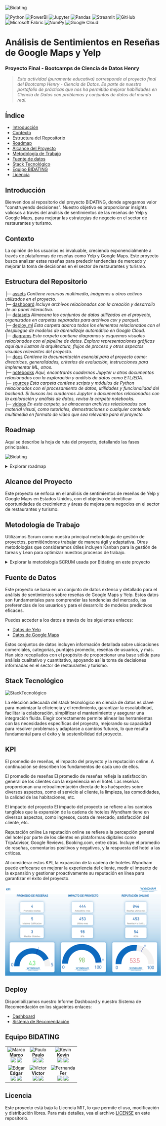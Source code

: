 ![Bidating](assets/Portada_readme.png)
<br />

![Python](https://img.shields.io/badge/-Python-333333?style=flat&logo=python)
![PowerBI](https://img.shields.io/badge/-PowerBI-333333?style=flat&logo=powerbi)
![Jupyter](https://img.shields.io/badge/-Jupyter-333333?style=flat&logo=jupyter)
![Pandas](https://img.shields.io/badge/-Pandas-333333?style=flat&logo=pandas)
![Streamlit](https://img.shields.io/badge/-Streamlit-333333?style=flat&logo=streamlit)
![GitHub](https://img.shields.io/badge/-GitHub-333333?style=flat&logo=github)
![Microsoft Fabric](https://img.shields.io/badge/-Microsoft_Fabric-333333?style=flat&logo=microsoft)
![NumPy](https://img.shields.io/badge/-NumPy-333333?style=flat&logo=numpy)
![Google Cloud](https://img.shields.io/badge/-Google_Cloud-333333?style=flat&logo=googlecloud)

# Análisis de Sentimientos en Reseñas de Google Maps y Yelp

### Proyecto Final - Bootcamps de Ciencia de Datos Henry

> _Esta actividad (puramente educativa) corresponde al proyecto final del Bootcamp Henry - Ciencia de Datos. Es parte de nuestro portafolio de prácticas que nos ha permitido mejorar habilidades en Ciencia de Datos con problemas y conjuntos de datos del mundo real._

## Índice
- [Introducción](#Introducción)
- [Contexto](#Contexto)
- [Estructura del Repositorio](#Estructura-del-Repositorio)
- [Roadmap](#Roadmap)
- [Alcance del Proyecto](#Alcance-del-Proyecto)
- [Metodología de Trabajo](#Metodología-de-Trabajo)
- [Fuente de datos](#Fuente-de-datos)
- [Stack Tecnológico](#Stack-Tecnológico)
- [Equipo BIDATING](#Equipo-BIDATING)
- [Licencia](#Licencia)

## Introducción
Bienvenidos al repositorio del proyecto BIDATING, donde agregamos valor "construyendo decisiones". Nuestro objetivo es proporcionar insights valiosos a través del análisis de sentimientos de las reseñas de Yelp y Google Maps, para mejorar las estrategias de negocio en el sector de restaurantes y turismo.

## Contexto
La opinión de los usuarios es invaluable, creciendo exponencialmente a través de plataformas de reseñas como Yelp y Google Maps. Este proyecto busca analizar estas reseñas para predecir tendencias de mercado y mejorar la toma de decisiones en el sector de restaurantes y turismo.

## Estructura del Repositorio

├─ [assets](/assets) _Contiene recursos multimedia, imágenes u otros activos utilizados en el proyecto._<br />
├─ [dashboard](/dashboard) _Incluye archivos relacionados con la creación y desarrollo de un panel interactivo._<br />
├─ [datasets](/datasets) _Almacena los conjuntos de datos utilizados en el proyecto, organizados en carpetas separadas para archivos csv y parquet._<br />
├─ [deploy_ml](/deploy_ml) _Esta carpeta abarca todos los elementos relacionados con el despliegue de modelos de aprendizaje automático en Google Cloud._<br />
├─ [diagrams](/diagrams) _Esta carpeta contiene diagramas y esquemas visuales relacionados con el pipeline de datos. Explora representaciones gráficas aquí que ilustran la arquitectura, flujos de proceso y otros aspectos visuales relevantes del proyecto._<br /> 
├─ [docs](/docs) _Contiene la documentación esencial para el proyecto como: directrices, generalidades, criterios de evaluación, instrucciones para implementar ML, otros._<br />
├─ [notebooks](/notebooks) _Aquí, encontrarás cuadernos Jupyter u otros documentos relacionados con la exploración y análisis de datos como ETL/EDA._<br />
├─ [sources](/sources) _Esta carpeta contiene scripts y módulos de Python relacionados con el procesamiento de datos, utilidades y funcionalidad del backend. Si buscas los cuadernos Jupyter o documentos relacionados con la exploración y análisis de datos, revisa la carpeta notebooks._<br /> 
├─ [videos](/videos) _En esta carpeta, se almacenan archivos relacionados con material visual, como tutoriales, demostraciones o cualquier contenido multimedia en formato de video que sea relevante para el proyecto._<br />

## Roadmap
Aquí se describe la hoja de ruta del proyecto, detallando las fases principales.

![Bidating](assets/Roadmap.png)
<br />

<details>
<summary>Explorar roadmap</summary>
 
### Puntos Clave:

1. **Recolección y Limpieza de Datos**
   - En esta fase inicial, el proyecto se enfoca en la adquisición y preparación meticulosa de conjuntos de datos críticos obtenidos de Yelp y Google Maps. Este proceso incluye la identificación precisa de fuentes de datos relevantes, la extracción eficiente de la información necesaria y la implementación de técnicas avanzadas de limpieza de datos. El objetivo es garantizar la integridad y la alta calidad de los datos, fundamentales para el análisis analítico posterior, eliminando cualquier discrepancia, dato irrelevante o duplicado que pueda sesgar los resultados.

2. **Análisis de Datos e Insights**
   - Esta etapa se dedica al examen profundo y al análisis exploratorio de los datos limpios, utilizando técnicas de procesamiento de lenguaje natural (NLP) y otras metodologías analíticas avanzadas. El propósito es descifrar tendencias, patrones y correlaciones ocultas dentro de las reseñas, extrayendo insights valiosos sobre las percepciones y opiniones de los consumidores. Estos descubrimientos son esenciales para comprender la dinámica del mercado y las expectativas de los clientes, ofreciendo una base sólida para la toma de decisiones estratégicas.

3. **Desarrollo de Modelo de Machine Learning**
   - En el núcleo del proyecto yace el desarrollo de modelos predictivos de machine learning, seleccionados meticulosamente por su capacidad para ofrecer predicciones precisas y accionables. Esta fase implica un riguroso proceso de entrenamiento, validación y ajuste fino de los modelos, con el fin de capturar la esencia de las tendencias de mercado y las preferencias de los consumidores. Los modelos están diseñados para proporcionar recomendaciones estratégicas, apoyando a las empresas en la identificación de oportunidades de crecimiento y en la optimización de sus estrategias de mercado.

4. **Evaluación y Optimización del Modelo**
   - Antes del despliegue final, los modelos pasan por una etapa crítica de evaluación y optimización, donde su rendimiento y precisión son sometidos a pruebas exhaustivas bajo diferentes escenarios y conjuntos de datos de prueba. Esta fase es crucial para asegurar que los modelos no solo sean robustos y generalizables, sino también capaces de adaptarse a las variaciones del mercado y a las necesidades cambiantes de los consumidores. Se implementan ajustes y mejoras basadas en los resultados de estas pruebas, maximizando la eficacia de los modelos.

5. **Implementación y Recolección de Feedback**
   - La fase final marca la implementación de los modelos de machine learning en un entorno de producción real, donde comienzan a influir en las decisiones estratégicas. Paralelamente, se establece un mecanismo continuo de recolección de feedback, permitiendo la evaluación constante del impacto y la eficacia de los modelos. Este feedback es invaluable para el ciclo de mejora continua, donde los modelos se ajustan y refinan en respuesta a los nuevos datos y retroalimentación recibida, asegurando su relevancia y precisión a largo plazo.


    
</details>

## Alcance del Proyecto
Este proyecto se enfoca en el análisis de sentimientos de reseñas de Yelp y Google Maps en Estados Unidos, con el objetivo de identificar oportunidades de crecimiento y áreas de mejora para negocios en el sector de restaurantes y turismo.

## Metodología de Trabajo
Utilizamos Scrum como nuestra principal metodología de gestión de proyectos, permitiéndonos trabajar de manera ágil y adaptativa. Otras metodologías que consideramos útiles incluyen Kanban para la gestión de tareas y Lean para optimizar nuestros procesos de trabajo.

<details>
<summary>Explorar la metodología SCRUM usada por Bidating en este proyecto</summary><br />

  <details>
  <summary>Sprint 1</summary>
     En esta semana deben realizar un análisis del proyecto seleccionado y los datos disponibles. En base al entendimiento que logren de la temática, deben proponer como encararla, brindando una solución o herramientas desarrolladas por ellos mismos para acercarse a dicha solución.


Esta propuesta deberá contemplar los siguientes ítems:


Entendimiento de la situación actual
En la propuesta debe quedar manifiesto un adecuado manejo de la problemática, deben poder contextualizarla y expresar posibles análisis/ soluciones en torno a la misma.

Objetivos
Los objetivos deben ser acciones concretas (verbos) que describan claramente lo que buscan lograr con el proyecto. Desarrollar, crear, hacer, etc.


Alcance
Las temáticas suelen ser amplias y pueden admitir tratamientos mucho más abarcativos en extensión y magnitud de lo que puede realizarse durante el desarrollo del proyecto.

Es por esto que deberán delimitar su trabajo definiendo el alcance y las tareas/desarrollos que puedan considerar importantes para la integridad del proyecto pero que por complejidad o tiempo, estén fuera de alcance.

Esto último pueden plantearlo como posibilidades de continuidad del proyecto.


Objetivos y KPIs asociados (planteo)
Del entendimiento de la problemática surgirán cuestiones que se buscarán resolver con el trabajo o las herramientas desarrolladas. Estas cuestiones, formuladas como objetivos, admitirán la creación de KPIs para evaluar su cumplimiento. Es una tarea muy abarcativa y a la vez muy específica en torno tanto a la problemática como al enfoque elegido.


Repositorio Github
Armar un repositorio de Github para trabajar colaborativamente con todo el grupo. Debe ser público para que lo pueda ver tanto el mentor como el Product Owner. Van a tener que llevar adelante diferentes branches y controles de versiones de su propio trabajo.


Solución propuesta
Deben detallar qué tareas harán para cumplir los objetivos de trabajo propuestos previamente y cómo lo harán (metodologías de trabajo, forma de organización, distribución de tareas, roles de cada uno dentro del equipo, etc). También, deben detallar qué productos surgirán de su trabajo y en qué etapa los presentarán, teniendo en cuenta los requerimientos generales (entregables esperados) para cada etapa del proyecto.
  </details>

  <details>
  <summary>Sprint 2</summary>
     En la continuación de la primera semana, se espera que trabajen montando la infraestructura de su proyecto, con pipelines para realizar el proceso de ETL apuntando a estructuras de tipo Data Warehouse, Datalake o Datalakehouse, contemplando la carga incremental de datos.


Deben usar herramientas de big data y/o servicios cloud de su preferencia. En caso de que el grupo esté integrado por cinco personas, es obligatorio su utilización. De ser menos, se espera que también puedan usar estas herramientas. El PO, de ser necesario, les indicará si la arquitectura del proyecto es acorde a lo que se espera de ustedes. Por ejemplo, no se puede solo trabajar los datos con Python y almacenarlos localmente.


En el caso de usar modelos relacionales en sus estructuras de almacenamiento, deben entregar un diseño adecuado y detallado del modelo entidad relación, especificando las tablas, relaciones y tipos de datos adoptados.


En el caso de que vayan a utilizar modelos no relacionales, debería hacer una explicación de porque consideran su implementación por sobre los otros modelos, siempre respaldando las decisiones que tomen.
  </details>

  <details>
  <summary>Sprint 3</summary>
     En la última semana, se espera que armen un dashboard interactivo, junto con un análisis de los datos que hayan trabajado. Deben incluir los KPI 's que determinaron como importantes para el análisis realizado, y preparar un storytelling con el mismo.


Para los grupos de cinco personas, o en el caso de que el proyecto lo requiera, va a ser obligatorio tener por lo menos implementados modelos, y se esté comenzando a trabajar en un producto de ML (el cuál puede ser un MVP esta semana, y luego ser terminado para la última Demo). Ejemplos de productos: calculadora de costos de envíos según código postal, clasificación de magnitud de sismos, recomendación de días y horarios para pagar tarifas más bajas.
  </details>
  
</details>

## Fuente de Datos

Este proyecto se basa en un conjunto de datos extenso y detallado para el análisis de sentimientos sobre reseñas de Google Maps y Yelp. Estos datos son fundamentales para comprender las tendencias del mercado, las preferencias de los usuarios y para el desarrollo de modelos predictivos eficaces.

Puedes acceder a los datos a través de los siguientes enlaces:

- [Datos de Yelp](https://drive.google.com/drive/folders/1Wf7YkxA0aHI3GpoHc9Nh8_scf5BbD4DA)
- [Datos de Google Maps](https://drive.google.com/drive/folders/1TI-SsMnZsNP6t930olEEWbBQdo_yuIZF)

Estos conjuntos de datos incluyen información detallada sobre ubicaciones comerciales, categorías, puntajes promedio, reseñas de usuarios, y más. Han sido recopilados con el propósito de proporcionar una base sólida para análisis cualitativo y cuantitativo, apoyando así la toma de decisiones informadas en el sector de restaurantes y turismo.

## Stack Tecnológico

![StackTecnológico](assets/stack_tecnologico.png)

La elección adecuada del stack tecnológico en ciencia de datos es clave para maximizar la eficiencia y el rendimiento, garantizar la escalabilidad, facilitar la colaboración, simplificar el mantenimiento y asegurar una integración fluida. Elegir correctamente permite alinear las herramientas con las necesidades específicas del proyecto, mejorando su capacidad para resolver problemas y adaptarse a cambios futuros, lo que resulta fundamental para el éxito y la sostenibilidad del proyecto.

## KPI

El promedio de reseñas, el impacto del proyecto y la reputación online. A continuación se describen los fundamentos de cada uno de ellos.

El promedio de reseñas
El promedio de reseñas refleja la satisfacción general de los clientes con la experiencia en el hotel. Las reseñas proporcionan una retroalimentación directa de los huéspedes sobre diversos aspectos, como el servicio al cliente, la limpieza, las comodidades, la calidad de las habitaciones, etc.

El impacto del proyecto
El impacto del proyecto se refiere a los cambios tangibles que la expansión de la cadena de hoteles Wyndham tiene en diversos aspectos, como ingresos, cuota de mercado, satisfacción del cliente, etc.

Reputación online
La reputación online se refiere a la percepción general del hotel por parte de los clientes en plataformas digitales como TripAdvisor, Google Reviews, Booking.com, entre otras. Incluye el promedio de reseñas, comentarios positivos y negativos, y la respuesta del hotel a las críticas.

Al considerar estos KPI, la expansión de la cadena de hoteles Wyndham puede enfocarse en mejorar la experiencia del cliente, medir el impacto de la expansión y gestionar proactivamente su reputación en línea para garantizar el éxito del proyecto.

![KPI](assets/KPI.png)


## Deploy

Disponibilizamos nuestro Informe Dashboard y nuestro Sistema de Recomendación en los sigueintes enlaces:

* [Dashboard](https://github.com/orestes-victor/HENRY_Proyecto_Final_Google_Yelp/)
* [Sistema de Recomendación](https://henry-proyecto-final-google-yelp-v496.onrender.com/)


## Equipo BIDATING

|      |      |      |
| :--: | :--: | :--: |
| ![Marco](assets/Foto_perfil_Marco.jpg)<br>**Marco**<br>[<img src="assets/linkedin.png" style="width:20px;">](https://www.linkedin.com/in/marco-antonio-caro-22459711b) [<img src="assets/github.png" style="width:20px;">](https://github.com/marco11235813) | ![Paulo](assets/Foto_perfil_Paulo.jpg)<br>**Paulo**<br>[<img src="assets/linkedin.png" style="width:20px;">](LINK_LINKEDIN_INTEGRANTE2) [<img src="assets/github.png" style="width:20px;">](LINK_GITHUB_INTEGRANTE2) | ![Kevin](assets/Foto_perfil_Kevin.jpg)<br>**Kevin**<br>[<img src="assets/linkedin.png" style="width:20px;">](LINK_LINKEDIN_INTEGRANTE3) [<img src="assets/github.png" style="width:20px;">](LINK_GITHUB_INTEGRANTE3) |
| ![Edgar](assets/Foto_perfil_Edgar.jpg)<br>**Edgar**<br>[<img src="assets/linkedin.png" style="width:20px;">](https:.linkedin.com/in/jesteban77/) [<img src="assets/github.png" style="width:20px;">](https://github.com/JavierEdgarEsteban77) | ![Victor](assets/Foto_perfil_Victor.jpg)<br>**Victor**<br>[<img src="assets/linkedin.png" style="width:20px;">](https://www.linkedin.com/in/orestesvictor/) [<img src="assets/github.png" style="width:20px;">](https://github.com/orestes-victor) | ![Fernanda](assets/Foto_perfil_Fernanda.jpg)<br>**Fer**<br>[<img src="assets/linkedin.png" style="width:20px;">](LINK_LINKEDIN_INTEGRANTE6) [<img src="assets/github.png" style="width:20px;">](LINK_GITHUB_INTEGRANTE6) |

## Licencia

Este proyecto está bajo la Licencia MIT, lo que permite el uso, modificación y distribución libres. Para más detalles, vea el archivo [LICENSE](LICENSE.txt) en este repositorio.
